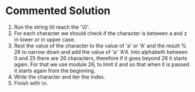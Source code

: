 # Commented Solution

1. Run the string till reach the '\0'.
2. For each character we should check if the character is between a and z in lower or in upper case.
3. Rest the value of the character to the value of 'a' or 'A' and the result % 26 to narrow down and add the value of 'a' 'A'4. Into alphabeth between 0 and 25 there are 26 characters, therefore if it goes beyond 26 it starts again. 
   For that we use module 26, to limit it and so that when it is passed it starts again from the beginning.
5. Write the character and iter the index.
6. Finish with \n.
